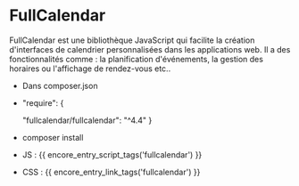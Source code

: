 # FullCalendar

 FullCalendar est une bibliothèque JavaScript qui facilite la création d'interfaces de calendrier personnalisées dans les applications web. 
 Il a des fonctionnalités comme : la planification d'événements, la gestion des horaires ou l'affichage de rendez-vous etc..
 
 - Dans composer.json
 
 - "require": {
   
    "fullcalendar/fullcalendar": "^4.4"
}

- composer install

- JS : {{ encore_entry_script_tags('fullcalendar') }}
- CSS : {{ encore_entry_link_tags('fullcalendar') }}
